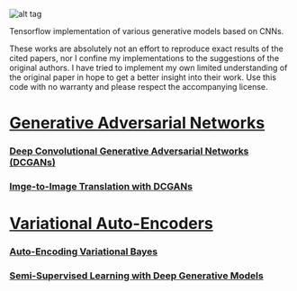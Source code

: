 ![alt tag](trained_models/VAE_MNIST/posterior_likelihood_evolution.gif)

Tensorflow implementation of various generative models based on CNNs. 

These works are absolutely not an effort to reproduce exact results of the cited papers, nor I confine my implementations to the suggestions of the original authors. I have tried to implement my own limited understanding of the original paper in hope to get a better insight into their work. Use this code with no warranty and please respect the accompanying license.

# [**Generative Adversarial Networks**](GenerativeAdversarialNetworks)
### [**Deep Convolutional Generative Adversarial Networks (DCGANs)**](GenerativeAdversarialNetworks/DCGAN.ipynb)
### [**Imge-to-Image Translation with DCGANs**](GenerativeAdversarialNetworks/img2imgGAN.ipynb)

# [**Variational Auto-Encoders**](VariationalAutoEncoders)
### [**Auto-Encoding Variational Bayes**](VariationalAutoEncoders/VAE.ipynb)
### [**Semi-Supervised Learning with Deep Generative Models**](VariationalAutoEncoders/cVAE.ipynb)


